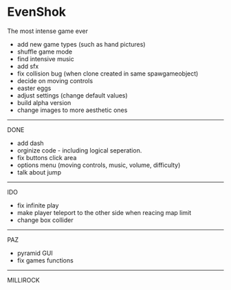 # EvenShok
The most intense game ever

- add new game types (such as hand pictures)
- shuffle game mode
- find intensive music
- add sfx
- fix collision bug (when clone created in same spawgameobject)
- decide on moving controls
- easter eggs
- adjust settings (change default values)
- build alpha version
- change images to more aesthetic ones
-----------------------------------------------------------------------------
DONE
- add dash
- orginize code - including logical seperation.
- fix buttons click area
- options menu (moving controls, music, volume, difficulty) 
- talk about jump
-----------------------------------------------------------------------------
IDO
- fix infinite play
- make player teleport to the other side when reacing map limit
- change box collider
-----------------------------------------------------------------------------
PAZ
- pyramid GUI
- fix games functions 
-----------------------------------------------------------------------------
MILLIROCK



